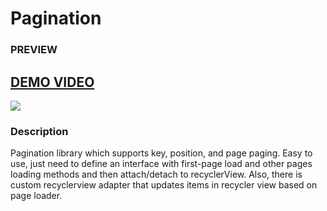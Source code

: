 # Pagination
<h3>PREVIEW</h3>
<p><a href="http://danielktx.com/images/pagination.mp4"><h2>DEMO VIDEO</h2></a></p>
<p float="left">
   <img src="http://danielktx.com/images/android_module.jpg" />
  </p>

<h3>Description</h3>
<p>Pagination library which supports key, position, and page paging. Easy to use,  just need to define an interface with first-page load and other pages loading methods and then attach/detach to recyclerView. Also, there is custom recyclerview adapter that updates items in recycler view based on page loader. </p>

